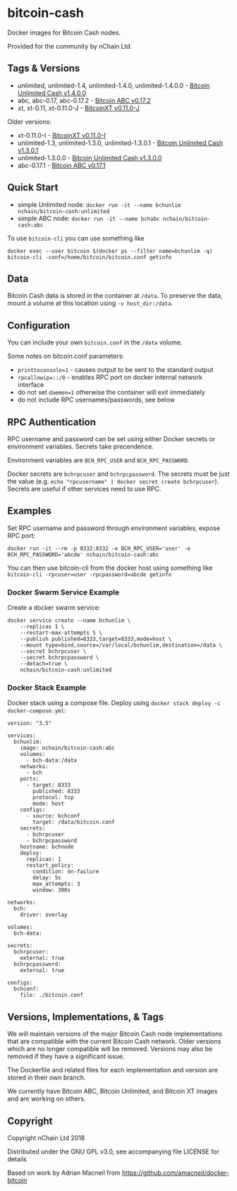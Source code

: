 # bitcoin-cash
Docker images for Bitcoin Cash nodes.

Provided for the community by nChain Ltd.

## Tags & Versions
* unlimited, unlimited-1.4, unlimited-1.4.0, unlimited-1.4.0.0 - [Bitcoin Unlimited Cash v1.4.0.0](https://github.com/nchain-research/bitcoin-cash-docker/blob/unlimited-1.4.0.0/docker/Dockerfile)
* abc, abc-0.17, abc-0.17.2 - [Bitcoin ABC v0.17.2](https://github.com/nchain-research/bitcoin-cash-docker/blob/abc-0.17.2/docker/Dockerfile)
* xt, xt-0.11, xt-0.11.0-J - [BitcoinXT v0.11.0-J](https://github.com/nchain-research/bitcoin-cash-docker/blob/xt-0.11.0-J/docker/Dockerfile)

Older versions:
* xt-0.11.0-I - [BitcoinXT v0.11.0-I](https://github.com/nchain-research/bitcoin-cash-docker/blob/xt-0.11.0-I/docker/Dockerfile)
* unlimited-1.3, unlimited-1.3.0, unlimited-1.3.0.1 - [Bitcoin Unlimited Cash v1.3.0.1](https://github.com/nchain-research/bitcoin-cash-docker/blob/unlimited-1.3.0.1/docker/Dockerfile)
* unlimited-1.3.0.0 - [Bitcoin Unlimited Cash v1.3.0.0](https://github.com/nchain-research/bitcoin-cash-docker/blob/unlimited-1.3.0.0/docker/Dockerfile)
* abc-0.17.1 - [Bitcoin ABC v0.17.1](https://github.com/nchain-research/bitcoin-cash-docker/blob/abc-0.17.1/docker/Dockerfile)

## Quick Start

* simple Unlimited node: `docker run -it --name bchunlim nchain/bitcoin-cash:unlimited`
* simple ABC node: `docker run -it --name bchabc nchain/bitcoin-cash:abc`

To use `bitcoin-cli` you can use something like
````
docker exec --user bitcoin $(docker ps --filter name=bchunlim -q) bitcoin-cli -conf=/home/bitcoin/bitcoin.conf getinfo
````

## Data 
Bitcoin Cash data is stored in the container at `/data`. To preserve the data, mount
a volume at this location using `-v host_dir:/data`.

## Configuration
You can include your own `bitcoin.conf` in the `/data` volume.

Some notes on bitcoin.conf parameters:
* `printtoconsole=1` - causes output to be sent to the standard output
* `rpcallowip=::/0` - enables RPC port on docker internal network interface
* do not set `daemon=1` otherwise the container will exit immediately
* do not include RPC usernames/passwords, see below

## RPC Authentication
RPC username and password can be set using either Docker secrets or environment variables. 
Secrets take precendence.

Environment variables are `BCH_RPC_USER` and `BCH_RPC_PASSWORD`.

Docker secrets are `bchrpcuser` and `bchrpcpassword`. The secrets must be just the value
(e.g. `echo "rpcusername" | docker secret create bchrpcuser`). Secrets are useful if other
services need to use RPC.

## Examples
Set RPC username and password through environment variables, expose RPC port:
````
docker run -it --rm -p 8332:8332 -e BCH_RPC_USER='user' -e BCH_RPC_PASSWORD='abcde' nchain/bitcoin-cash:abc
````
You can then use bitcoin-cli from the docker host using something like `bitcoin-cli -rpcuser=user -rpcpassword=abcde getinfo`

### Docker Swarm Service Example
Create a docker swarm service:
````
docker service create --name bchunlim \
	--replicas 1 \
	--restart-max-attempts 5 \
	--publish published=8333,target=8333,mode=host \
	--mount type=bind,source=/var/local/bchunlim,destination=/data \
	--secret bchrpcuser \
	--secret bchrpcpassword \
	--detach=true \
	nchain/bitcoin-cash:unlimited
````

### Docker Stack Example
Docker stack using a compose file. Deploy using `docker stack deploy -c docker-compose.yml`:
````
version: "3.5"

services:
  bchunlim:
    image: nchain/bitcoin-cash:abc
    volumes:
      - bch-data:/data
    networks:
      - bch
    ports:
      - target: 8333
        published: 8333
        protocol: tcp
        mode: host
    configs:
      - source: bchconf
        target: /data/bitcoin.conf
    secrets:
      - bchrpcuser
      - bchrpcpassword
    hostname: bchnode
    deploy:
      replicas: 1
      restart_policy:
        condition: on-failure
        delay: 5s
        max_attempts: 3
        window: 300s

networks:
  bch:
    driver: overlay

volumes:
  bch-data:

secrets:
  bchrpcuser:
    external: true
  bchrpcpassword:
    external: true

configs:
  bchconf:
    file: ./bitcoin.conf
````

## Versions, Implementations, & Tags
We will maintain versions of the major Bitcoin Cash node implementations that are compatible with the
current Bitcoin Cash network. Older versions which are no longer compatible will be removed. Versions
may also be removed if they have a significant issue.

The Dockerfile and related files for each implementation and version are stored in their own branch.

We currently have Bitcoin ABC, Bitcoin Unlimited, and Bitcoin XT images and are working on others.

## Copyright
Copyright nChain Ltd 2018

Distributed under the GNU GPL v3.0, see accompanying file LICENSE for details

Based on work by Adrian Macneil from https://github.com/amacneil/docker-bitcoin

